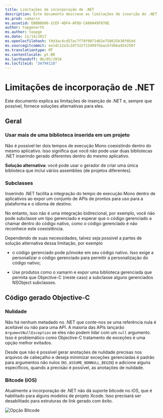 ```yaml
---
title: Limitações de incorporação de .NET
description: Este documento descreve as limitações de inserção do .NET, a ferramenta que permite que você consuma código .NET em outras linguagens de programação.
ms.prod: xamarin
ms.assetid: EBBBB886-1CEF-4DF4-AFDD-CA96049F878E
author: topgenorth
ms.author: toopge
ms.date: 11/14/2017
ms.openlocfilehash: fdd3ac4cd57ac7f79f9071d62e758625b30f05dd
ms.sourcegitcommit: ea1dc12a3c2d7322f234997daacbfdb6ad542507
ms.translationtype: MT
ms.contentlocale: pt-BR
ms.lasthandoff: 06/05/2018
ms.locfileid: "34794118"
---
```

# <a name="net-embedding-limitations"></a>Limitações de incorporação de .NET

Este documento explica as limitações de inserção de .NET e, sempre que possível, fornece soluções alternativas para eles.

## <a name="general"></a>Geral

### <a name="use-more-than-one-embedded-library-in-a-project"></a>Usar mais de uma biblioteca inserida em um projeto

Não é possível ter dois tempos de execução Mono coexistindo dentro do mesmo aplicativo. Isso significa que você não pode usar duas bibliotecas .NET inserindo gerado diferentes dentro do mesmo aplicativo.

**Solução alternativa:** você pode usar o gerador de criar uma única biblioteca que inclui vários assemblies (de projetos diferentes).

### <a name="subclassing"></a>Subclasses

Inserindo .NET facilita a integração do tempo de execução Mono dentro de aplicativos ao expor um conjunto de APIs de prontos para uso para a plataforma e o idioma de destino.

No entanto, isso não é uma integração bidirecional, por exemplo, você não pode subclasse um tipo gerenciado e esperar que o código gerenciado a chamar dentro do código nativo, como o código gerenciado é não reconhece este coexistência.

Dependendo de suas necessidades, talvez seja possível a partes de solução alternativa dessa limitação, por exemplo

* o código gerenciado pode p/invoke em seu código nativo. Isso exige a personalizar o código gerenciado para permitir a personalização do código nativo;

* Use produtos como o xamarin e expor uma biblioteca gerenciada que permita que Objective-C (neste caso) a subclasse alguns gerenciados NSObject subclasses.

## <a name="objective-c-generated-code"></a>Código gerado Objective-C

### <a name="nullability"></a>Nulidade

Não há nenhum metadado no .NET que conte-nos se uma referência nula é aceitável ou não para uma API. A maioria das APIs lançarão `ArgumentNullException` se eles não podem lidar com um `null` argumento. Isso é problemático como Objective-C tratamento de exceções é uma opção melhor evitados.

Desde que não é possível gerar anotações de nulidade precisas nos arquivos de cabeçalho e deseja minimizar exceções gerenciadas é padrão para argumentos não nulos (`NS_ASSUME_NONNULL_BEGIN`) e adicione alguns específicos, quando a precisão é possível, as anotações de nulidade.

### <a name="bitcode-ios"></a>Bitcode (iOS)

Atualmente a incorporação de .NET não dá suporte bitcode no iOS, que é habilitado para alguns modelos de projeto Xcode. Isso precisará ser desabilitado para estruturas de link gerado com êxito.

![Opção Bitcode](images/ios-bitcode-option.png)
